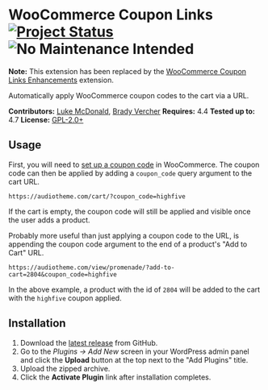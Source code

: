 # WooCommerce Coupon Links [![Project Status](https://img.shields.io/badge/status-Deprecated-red.svg)](https://github.com/wildscamp/woocommerce-coupon-links-enhancements) ![No Maintenance Intended](https://img.shields.io/badge/x-No_Maintenance_Intended-red.svg)

__Note:__ This extension has been replaced by the [WooCommerce Coupon Links Enhancements](https://github.com/wildscamp/woocommerce-coupon-links-enhancements) extension.

Automatically apply WooCommerce coupon codes to the cart via a URL.

__Contributors:__ [Luke McDonald](https://github.com/thelukemcdonald), [Brady Vercher](https://twitter.com/bradyvercher)
__Requires:__ 4.4
__Tested up to:__ 4.7
__License:__ [GPL-2.0+](https://www.gnu.org/licenses/gpl-2.0.html)

## Usage

First, you will need to [set up a coupon code](https://docs.woocommerce.com/document/coupon-management/) in WooCommerce. The coupon code can then be applied by adding a `coupon_code` query argument to the cart URL.

`https://audiotheme.com/cart/?coupon_code=highfive`

If the cart is empty, the coupon code will still be applied and visible once the user adds a product.

Probably more useful than just applying a coupon code to the URL, is appending the coupon code argument to the end of a product's "Add to Cart" URL.

`https://audiotheme.com/view/promenade/?add-to-cart=2804&coupon_code=highfive`

In the above example, a product with the id of `2804` will be added to the cart with the `highfive` coupon applied.

## Installation ##

1. Download the [latest release](https://github.com/cedaro/woocommerce-coupon-links/archive/master.zip) from GitHub.
2. Go to the _Plugins &rarr; Add New_ screen in your WordPress admin panel and click the __Upload__ button at the top next to the "Add Plugins" title.
3. Upload the zipped archive.
4. Click the __Activate Plugin__ link after installation completes.
